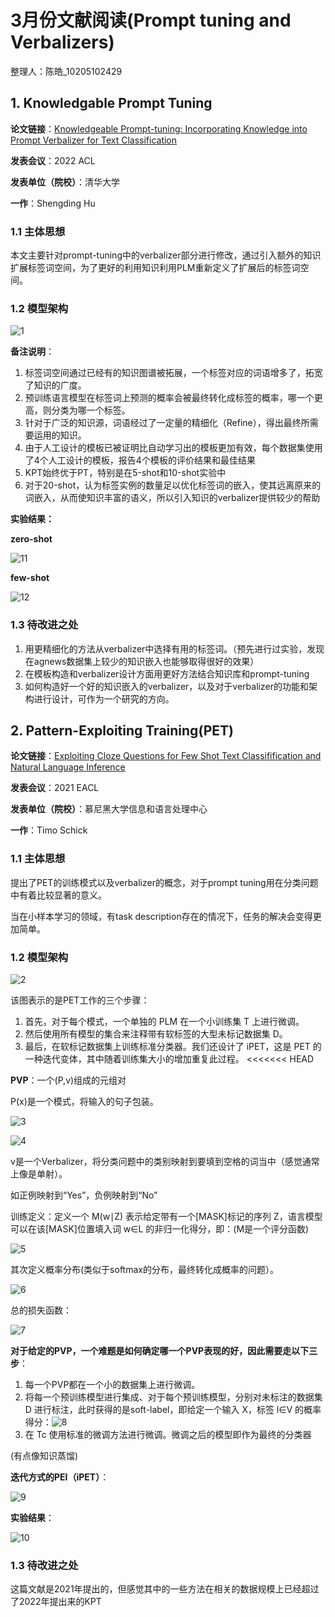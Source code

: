 # 3月份文献阅读(Prompt tuning and Verbalizers)

整理人：陈皓_10205102429



## 1. Knowledgable Prompt Tuning

**论文链接**：[Knowledgeable Prompt-tuning: Incorporating Knowledge into Prompt Verbalizer for Text Classification](https://aclanthology.org/2022.acl-long.158.pdf)

**发表会议**：2022 ACL

**发表单位（院校）**：清华大学

**一作**：Shengding Hu

### 1.1 主体思想

本文主要针对prompt-tuning中的verbalizer部分进行修改，通过引入额外的知识扩展标签词空间，为了更好的利用知识利用PLM重新定义了扩展后的标签词空间。

### 1.2 模型架构

![1](image/1.png)

**备注说明**：

1. 标签词空间通过已经有的知识图谱被拓展，一个标签对应的词语增多了，拓宽了知识的广度。
2. 预训练语言模型在标签词上预测的概率会被最终转化成标签的概率，哪一个更高，则分类为哪一个标签。
3. 针对于广泛的知识源，词语经过了一定量的精细化（Refine），得出最终所需要运用的知识。
4. 由于人工设计的模板已被证明比自动学习出的模板更加有效，每个数据集使用了4个人工设计的模板，报告4个模板的评价结果和最佳结果
5. KPT始终优于PT，特别是在5-shot和10-shot实验中
6. 对于20-shot，认为标签实例的数量足以优化标签词的嵌入，使其远离原来的词嵌入，从而使知识丰富的语义，所以引入知识的verbalizer提供较少的帮助

**实验结果：**

**zero-shot**

![11](image/11.png)

**few-shot**

![12](image/12.png)

### 1.3 待改进之处

1. 用更精细化的方法从verbalizer中选择有用的标签词。（预先进行过实验，发现在agnews数据集上较少的知识嵌入也能够取得很好的效果）
2. 在模板构造和verbalizer设计方面用更好方法结合知识库和prompt-tuning
3. 如何构造好一个好的知识嵌入的verbalizer，以及对于verbalizer的功能和架构进行设计，可作为一个研究的方向。



## 2. Pattern-Exploiting Training(PET)

**论文链接**：[Exploiting Cloze Questions for Few Shot Text Classifification and Natural Language Inference](https://aclanthology.org/2021.eacl-main.20.pdf)

**发表会议**：2021 EACL

**发表单位（院校）**：慕尼黑大学信息和语言处理中心

**一作**：Timo Schick

### 1.1 主体思想

提出了PET的训练模式以及verbalizer的概念，对于prompt tuning用在分类问题中有着比较显著的意义。

当在小样本学习的领域，有task description存在的情况下，任务的解决会变得更加简单。

### 1.2 模型架构

![2](image/2.png)

该图表示的是PET工作的三个步骤：

1. 首先，对于每个模式，一个单独的 PLM 在一个小训练集 T 上进行微调。
2. 然后使用所有模型的集合来注释带有软标签的大型未标记数据集 D。
3. 最后，在软标记数据集上训练标准分类器。我们还设计了 iPET，这是 PET 的一种迭代变体，其中随着训练集大小的增加重复此过程。
<<<<<<< HEAD

**PVP**：一个(P,v)组成的元组对

P(x)是一个模式，将输入的句子包装。

![3](image/3.png)

![4](image/4.png)

v是一个Verbalizer，将分类问题中的类别映射到要填到空格的词当中（感觉通常上像是单射）。

如正例映射到“Yes”，负例映射到“No”

训练定义：定义一个 M(w∣Z) 表示给定带有一个[MASK]标记的序列 Z，语言模型可以在该[MASK]位置填入词 w∈L 的非归一化得分，即：(M是一个评分函数)

![5](image/5.png)

其次定义概率分布(类似于softmax的分布，最终转化成概率的问题）。

![6](image/6.png)

总的损失函数：

![7](image/7.png)

**对于给定的PVP，一个难题是如何确定哪一个PVP表现的好，因此需要走以下三步**：

1. 每一个PVP都在一个小的数据集上进行微调。
2. 将每一个预训练模型进行集成、对于每个预训练模型，分别对未标注的数据集 D 进行标注，此时获得的是soft-label，即给定一个输入 X，标签 l∈V 的概率得分：![8](image/8.png)
3. 在 Tc 使用标准的微调方法进行微调。微调之后的模型即作为最终的分类器

(有点像知识蒸馏)

**迭代方式的PEI（iPET）**：

![9](image/9.png)

**实验结果**：

![10](image/10.png)

### 1.3 待改进之处

这篇文献是2021年提出的，但感觉其中的一些方法在相关的数据规模上已经超过了2022年提出来的KPT
